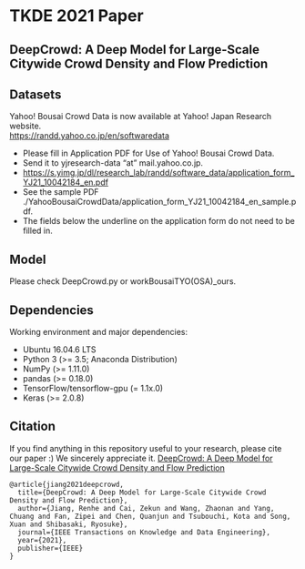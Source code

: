 # TKDE 2021 Paper
## DeepCrowd: A Deep Model for Large-Scale Citywide Crowd Density and Flow Prediction

## Datasets
Yahoo! Bousai Crowd Data is now available at Yahoo! Japan Research website. <br>
https://randd.yahoo.co.jp/en/softwaredata

* Please fill in Application PDF for Use of Yahoo! Bousai Crowd Data. 
* Send it to yjresearch-data “at” mail.yahoo.co.jp.
* https://s.yimg.jp/dl/research_lab/randd/software_data/application_form_YJ21_10042184_en.pdf
* See the sample PDF ./YahooBousaiCrowdData/application_form_YJ21_10042184_en_sample.pdf.
* The fields below the underline on the application form do not need to be filled in.

## Model
Please check DeepCrowd.py or workBousaiTYO(OSA)_ours.
## Dependencies
Working environment and major dependencies:
* Ubuntu 16.04.6 LTS
* Python 3 (>= 3.5; Anaconda Distribution)
* NumPy (>= 1.11.0)
* pandas (>= 0.18.0)
* TensorFlow/tensorflow-gpu (= 1.1x.0)
* Keras (>= 2.0.8)

## Citation
If you find anything in this repository useful to your research, please cite our paper :) We sincerely appreciate it. [DeepCrowd: A Deep Model for Large-Scale Citywide Crowd Density and Flow Prediction](https://ieeexplore.ieee.org/abstract/document/9422199)
```
@article{jiang2021deepcrowd,
  title={DeepCrowd: A Deep Model for Large-Scale Citywide Crowd Density and Flow Prediction},
  author={Jiang, Renhe and Cai, Zekun and Wang, Zhaonan and Yang, Chuang and Fan, Zipei and Chen, Quanjun and Tsubouchi, Kota and Song, Xuan and Shibasaki, Ryosuke},
  journal={IEEE Transactions on Knowledge and Data Engineering},
  year={2021},
  publisher={IEEE}
}
```
